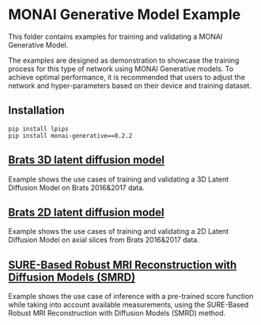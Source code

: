 # MONAI Generative Model Example
This folder contains examples for training and validating a MONAI Generative Model.

The examples are designed as demonstration to showcase the training process for this type of network using MONAI Generative models. To achieve optimal performance, it is recommended that users to adjust the network and hyper-parameters based on their device and training dataset.

## Installation
```
pip install lpips
pip install monai-generative==0.2.2
```

## [Brats 3D latent diffusion model](./3d_ldm/README.md)
Example shows the use cases of training and validating a 3D Latent Diffusion Model on Brats 2016&2017 data.

## [Brats 2D latent diffusion model](./2d_ldm/README.md)
Example shows the use cases of training and validating a 2D Latent Diffusion Model on axial slices from Brats 2016&2017 data.

## [SURE-Based Robust MRI Reconstruction with Diffusion Models (SMRD)](./smrd/README.md)
Example shows the use case of inference with a pre-trained score function while taking into account available measurements,
using the SURE-Based Robust MRI Reconstruction with Diffusion Models (SMRD) method.
